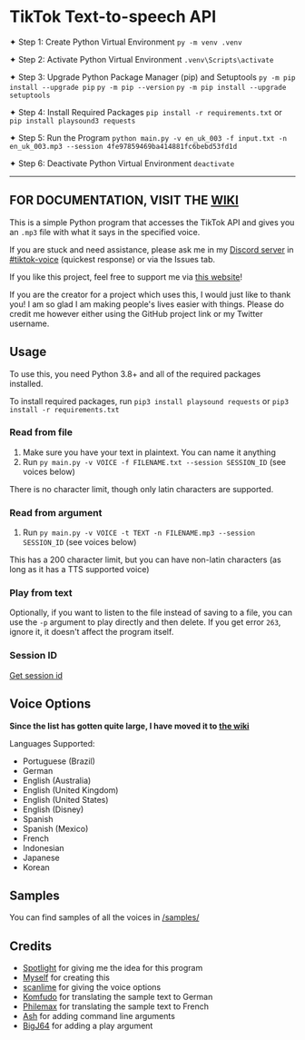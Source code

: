 # TikTok Text-to-speech API

✦ Step 1: Create Python Virtual Environment
`py -m venv .venv`

✦ Step 2: Activate Python Virtual Environment
`.venv\Scripts\activate`

✦ Step 3: Upgrade Python Package Manager (pip) and Setuptools
`py -m pip install --upgrade pip`
`py -m pip --version`
`py -m pip install --upgrade setuptools`

✦ Step 4: Install Required Packages
`pip install -r requirements.txt` or `pip install playsound3 requests`

✦ Step 5: Run the Program
`python main.py -v en_uk_003 -f input.txt -n en_uk_003.mp3 --session 4fe97859469ba414881fc6bebd53fd1d`

✦ Step 6: Deactivate Python Virtual Environment
`deactivate`

---

## FOR DOCUMENTATION, VISIT THE [WIKI](https://github.com/oscie57/tiktok-voice/wiki)

This is a simple Python program that accesses the TikTok API and gives you an `.mp3` file with what it says in the specified voice.

If you are stuck and need assistance, please ask me in my [Discord server](https://discord.gg/ymb84qM54A) in [#tiktok-voice](https://discord.com/channels/804449200921509913/963871023252533288) (quickest response) or via the Issues tab.

If you like this project, feel free to support me via [this website](https://oscie.net/support)!

If you are the creator for a project which uses this, I would just like to thank you! I am so glad I am making people's lives easier with things. Please do credit me however either using the GitHub project link or my Twitter username.

## Usage

To use this, you need Python 3.8+ and all of the required packages installed.

To install required packages, run `pip3 install playsound requests` or `pip3 install -r requirements.txt`

### Read from file

1. Make sure you have your text in plaintext. You can name it anything
2. Run `py main.py -v VOICE -f FILENAME.txt --session SESSION_ID` (see voices below)

There is no character limit, though only latin characters are supported.

### Read from argument

1. Run `py main.py -v VOICE -t TEXT -n FILENAME.mp3 --session SESSION_ID` (see voices below)

This has a 200 character limit, but you can have non-latin characters (as long as it has a TTS supported voice)

### Play from text

Optionally, if you want to listen to the file instead of saving to a file, you can use the `-p` argument to play directly and then delete. If you get error `263`, ignore it, it doesn't affect the program itself.

### Session ID

[Get session id](https://github.com/oscie57/tiktok-voice/wiki/Obtaining-SessionID)

## Voice Options

**Since the list has gotten quite large, I have moved it to [the wiki](https://github.com/oscie57/tiktok-voice/wiki/Voice-Codes)**

Languages Supported:

- Portuguese (Brazil)
- German
- English (Australia)
- English (United Kingdom)
- English (United States)
- English (Disney)
- Spanish
- Spanish (Mexico)
- French
- Indonesian
- Japanese
- Korean

## Samples

You can find samples of all the voices in [/samples/](https://github.com/oscie57/tiktok-voice/blob/main/samples/)

## Credits

- [Spotlight](https://twitter.com/xibwrangler) for giving me the idea for this program
- [Myself](https://oscie.net) for creating this
- [scanlime](https://twitter.com/scanlime) for giving the voice options
- [Komfudo](https://github.com/Komfudo/) for translating the sample text to German
- [Philemax](https://twitter.com/Philemax1) for translating the sample text to French
- [Ash](https://github.com/ashmonty) for adding command line arguments
- [BigJ64](https://github.com/BigJ64/tiktok-voice) for adding a play argument
